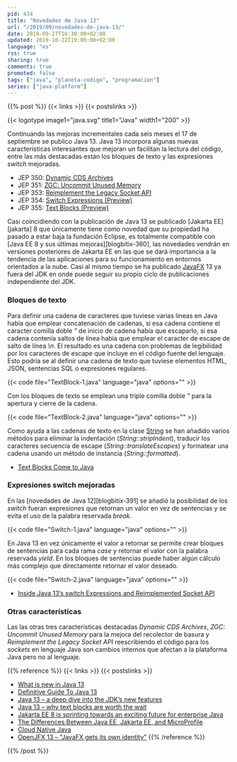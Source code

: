 ```yaml
---
pid: 434
title: "Novedades de Java 13"
url: "/2019/09/novedades-de-java-13/"
date: 2019-09-27T16:30:00+02:00
updated: 2019-10-22T19:00:00+02:00
language: "es"
rss: true
sharing: true
comments: true
promoted: false
tags: ["java", "planeta-codigo", "programacion"]
series: ["java-platform"]
---
```


{{% post %}}
{{< links >}}
{{< postslinks >}}

{{< logotype image1="java.svg" title1="Java" width1="200" >}}

Continuando las mejoras incrementales cada seis meses el 17 de septiembre se publico Java 13. Java 13 incorpora algunas nuevas características interesantes que mejoran un facilitan la lectura del código, entre las más destacadas están los bloques de texto y las expresiones _switch_ mejoradas.

* JEP 350: [Dynamic CDS Archives](https://openjdk.java.net/jeps/350)
* JEP 351: [ZGC: Uncommit Unused Memory](https://openjdk.java.net/jeps/351)
* JEP 353: [Reimplement the Legacy Socket API](https://openjdk.java.net/jeps/353)
* JEP 354: [Switch Expressions (Preview)](https://openjdk.java.net/jeps/354)
* JEP 355: [Text Blocks (Preview)](https://openjdk.java.net/jeps/355)

Casi coincidiendo con la publicación de Java 13 se publicado [Jakarta EE][jakarta] 8 que únicamente tiene como novedad que su propiedad ha pasado a estar baja la fundación Eclipse, es totalmente compatible con [Java EE 8 y sus últimas mejoras][blogbitix-360], las novedades vendrán en versiones posteriores de Jakarta EE en las que se dará importancia a la tendencia de las aplicaciones para su funcionamiento en entornos orientados a la nube. Casi al mismo tiempo se ha publicado [JavaFX](https://openjfx.io/) 13 ya fuera del JDK en onde puede seguir su propio ciclo de publicaciones independiente del JDK.

### Bloques de texto

Para definir una cadena de caracteres que tuviese varias lineas en Java había que emplear concatenación de cadenas, si esa cadena contiene el caracter comilla doble _"_ de inicio de cadena había que escaparlo, si esa cadena contenía saltos de línea había que emplear el caracter de escape de salto de línea _\n_. El resultado es una cadena con problemas de legibilidad por los caracteres de escape que incluye en el código fuente del lenguaje. Esto podría se al definir una cadena de texto que tuviese elementos HTML, JSON, sentencias SQL o expresiones regulares.

{{< code file="TextBlock-1.java" language="java" options="" >}}

Con los bloques de texto se emplean una triple comilla doble _"_ para la apertura y cierre de la cadena.

{{< code file="TextBlock-2.java" language="java" options="" >}}

Como ayuda a las cadenas de texto en la clase [String](https://docs.oracle.com/en/java/javase/13/docs/api/java.base/java/lang/String.html) se han añadido varios métodos para eliminar la indentación (_String::stripIndent_), traducir los caracteres secuencia de escape (_String::translateEscapes_) y formatear una cadena usando un método de instancia (_String::formatted_).

* [Text Blocks Come to Java](https://blogs.oracle.com/javamagazine/text-blocks-come-to-java)

### Expresiones switch mejoradas

En las [novedades de Java 12][blogbitix-391] se añadió la posibilidad de los _switch_ fueran expresiones que retornan un valor en vez de sentencias y se evita el uso de la palabra reservada _break_.

{{< code file="Switch-1.java" language="java" options="" >}}

En Java 13 en vez únicamente el valor a retornar se permite crear bloques de sentencias para cada rama _case_ y retornar el valor con la palabra reservada _yield_. En los bloques de sentencias puede haber algún cálculo más complejo que directamente retornar el valor deseado.

{{< code file="Switch-2.java" language="java" options="" >}}

* [Inside Java 13’s switch Expressions and Reimplemented Socket API](https://blogs.oracle.com/javamagazine/inside-java-13s-switch-expressions-and-reimplemented-socket-api)

### Otras características

Las las otras tres características destacadas _Dynamic CDS Archives_, _ZGC: Uncommit Unused Memory_ para la mejora del recolector de basura y _Reimplement the Legacy Socket API_ reescribiendo el código para los _sockets_ en lenguaje Java son cambios internos que afectan a la plataforma Java pero no al lenguaje.

{{% reference %}}
{{< links >}}
{{< postslinks >}}
* [What is new in Java 13](https://www.mkyong.com/java/what-is-new-in-java-13/)
* [Definitive Guide To Java 13](https://blog.codefx.org/java/java-13-guide/)
* [Java 13 – a deep dive into the JDK’s new features](https://jaxenter.com/java-13-jdk-deep-dive-new-features-162272.html)
* [Java 13 – why text blocks are worth the wait](https://jaxenter.com/java-13-text-blocks-162278.html)
* [Jakarta EE 8 is sprinting towards an exciting future for enterprise Java](https://jaxenter.com/jakarta-ee-8-future-enterprise-java-161984.html)
* [ The Differences Between Java EE, Jakarta EE, and MicroProfile](https://dzone.com/articles/the-differences-between-java-ee-jakarta-ee-and-mic)
* [Cloud Native Java](https://jakarta.ee/documents/insights/cloud_native_java_ebook.pdf)
* [OpenJFX 13 – "JavaFX gets its own identity"](https://jaxenter.com/openjfx-13-interview-dirk-lemmermann-161967.html)
{{% /reference %}}

{{% /post %}}
